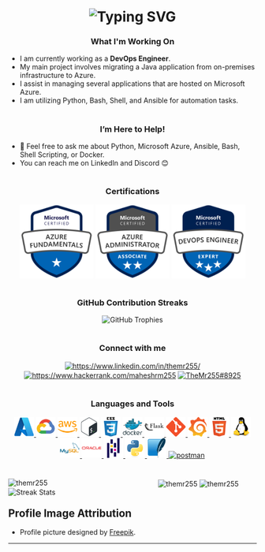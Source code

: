 
<h1></h1>

<h1 align="center" <a href="https://git.io/typing-svg"><img src="https://readme-typing-svg.demolab.com?font=monoscope&weight=500&size=28&duration=3000&pause=800&color=D81DF7&center=true&vCenter=true&width=800&height=60&lines=Hey%2C+I'm+Mahesh!;Let's+innovate+%26+share+our+creations+on+GitHub;Good+Luck+😊" alt="Typing SVG" /></a> </h1>

<h3 align="center">What I'm Working On</h3>

- I am currently working as a **DevOps Engineer**.
- My main project involves migrating a Java application from on-premises infrastructure to Azure.
- I assist in managing several applications that are hosted on Microsoft Azure.
- I am utilizing Python, Bash, Shell, and Ansible for automation tasks.

<h1></h1>

<h3 align="center">I’m Here to Help!</h3>

- 💬 Feel free to ask me about Python, Microsoft Azure, Ansible, Bash, Shell Scripting, or Docker.
- You can reach me on LinkedIn and Discord 😊

<h1></h1>

<h3 align="center">Certifications</h3>

<p align="center">
  <a href="https://www.credly.com/badges/881b16c0-8745-40c6-9727-6b48578aab59/public_url"><img align="center" src="https://github.com/themr255/Azure-Certification-Badges/blob/main/AZ900%20-%20Azure%20Fundamentals.png" width="150" height="150"></a>
  <a href="https://www.credly.com/badges/93cc81cd-c521-467f-8eeb-e867a1fee7b1"><img align="center" src="https://github.com/themr255/Azure-Certification-Badges/blob/main/AZ104%20-%20Azure%20Administrator.png" width="150" height="150"></a>
  <a href="https://www.credly.com/badges/93cc81cd-c521-467f-8eeb-e867a1fee7b1"><img align="center" src="https://github.com/themr255/Azure-Certification-Badges/blob/main/AZ-400%20-%20DevOps%20Engineer%20Expert.png" width="150" height="150"></a>
</p>

<h1></h1>

<h3 align="center">GitHub Contribution Streaks</h3>

<!--
<p align="center">
  <img src="https://github-trophies.vercel.app/?username=themr255&theme=dracula&no-bg=true" alt="GitHub Trophies" />
</p>
-->

<p align="center">
  <img src="https://github-profile-trophy.vercel.app/?username=themr255&theme=dracula&row=1&column=6&no-bg=true" alt="GitHub Trophies" />
</p>

<h1></h1>

<h3 align="center">Connect with me</h3>
<p align="center">
<a href="https://linkedin.com/in/https://www.linkedin.com/in/themr255/" target="blank"><img align="center" src="https://raw.githubusercontent.com/rahuldkjain/github-profile-readme-generator/master/src/images/icons/Social/linked-in-alt.svg" alt="https://www.linkedin.com/in/themr255/" height="30" width="40" /></a>
<a href="https://www.hackerrank.com/https://www.hackerrank.com/maheshrm255" target="blank"><img align="center" src="https://raw.githubusercontent.com/rahuldkjain/github-profile-readme-generator/master/src/images/icons/Social/hackerrank.svg" alt="https://www.hackerrank.com/maheshrm255" height="30" width="40" /></a>
<a href="https://discord.gg/TheMr255#8925" target="blank"><img align="center" src="https://raw.githubusercontent.com/rahuldkjain/github-profile-readme-generator/master/src/images/icons/Social/discord.svg" alt="TheMr255#8925" height="30" width="40" /></a>
</p>

<h1></h1>

<h3 align="center">Languages and Tools</h3>
<p align="center"> <a href="https://azure.microsoft.com/en-in/" target="_blank" rel="noreferrer"> <img src="https://raw.githubusercontent.com/devicons/devicon/master/icons/azure/azure-original.svg" alt="azure" width="40" height="40"/> </a> 
<a href="https://cloud.google.com/" target="_blank" rel="noreferrer"> <img src="https://raw.githubusercontent.com/devicons/devicon/master/icons/googlecloud/googlecloud-original.svg" alt="aws" width="40" height="40"/> </a> 
<a href="https://aws.amazon.com" target="_blank" rel="noreferrer"> <img src="https://raw.githubusercontent.com/devicons/devicon/master/icons/amazonwebservices/amazonwebservices-plain-wordmark.svg" alt="aws" width="40" height="40"/> </a> 
<a href="https://www.gnu.org/software/bash/" target="_blank" rel="noreferrer"> <img src="https://github.com/devicons/devicon/blob/master/icons/bash/bash-original.svg" alt="bash" width="40" height="40"/> </a> 
<a href="https://www.w3schools.com/css/" target="_blank" rel="noreferrer"> <img src="https://raw.githubusercontent.com/devicons/devicon/master/icons/css3/css3-original-wordmark.svg" alt="css3" width="40" height="40"/> </a> 
<a href="https://www.docker.com/" target="_blank" rel="noreferrer"> <img src="https://raw.githubusercontent.com/devicons/devicon/master/icons/docker/docker-original-wordmark.svg" alt="docker" width="40" height="40"/> </a> 
<a href="https://flask.palletsprojects.com/" target="_blank" rel="noreferrer"> <img src="https://github.com/devicons/devicon/blob/master/icons/flask/flask-original-wordmark.svg" alt="flask" width="40" height="40"/> </a> 
<a href="https://git-scm.com/" target="_blank" rel="noreferrer"> <img src="https://raw.githubusercontent.com/devicons/devicon/master/icons/git/git-original.svg" alt="git" width="40" height="40"/> </a> 
<a href="https://grafana.com" target="_blank" rel="noreferrer"> <img src="https://raw.githubusercontent.com/devicons/devicon/master/icons/grafana/grafana-original.svg" alt="grafana" width="40" height="40"/> </a> 
<a href="https://www.w3.org/html/" target="_blank" rel="noreferrer"> <img src="https://raw.githubusercontent.com/devicons/devicon/master/icons/html5/html5-original-wordmark.svg" alt="html5" width="40" height="40"/> </a> 
<a href="https://www.linux.org/" target="_blank" rel="noreferrer"> <img src="https://raw.githubusercontent.com/devicons/devicon/master/icons/linux/linux-original.svg" alt="linux" width="40" height="40"/> </a> 
<a href="https://www.mysql.com/" target="_blank" rel="noreferrer"> <img src="https://raw.githubusercontent.com/devicons/devicon/master/icons/mysql/mysql-original-wordmark.svg" alt="mysql" width="40" height="40"/> </a> 
<a href="https://www.oracle.com/" target="_blank" rel="noreferrer"> <img src="https://raw.githubusercontent.com/devicons/devicon/master/icons/oracle/oracle-original.svg" alt="oracle" width="40" height="40"/> </a> 
<a href="https://pandas.pydata.org/" target="_blank" rel="noreferrer"> <img src="https://raw.githubusercontent.com/devicons/devicon/2ae2a900d2f041da66e950e4d48052658d850630/icons/pandas/pandas-original.svg" alt="pandas" width="40" height="40"/> </a> 
<a href="https://www.python.org" target="_blank" rel="noreferrer"> <img src="https://raw.githubusercontent.com/devicons/devicon/master/icons/python/python-original.svg" alt="python" width="40" height="40"/> </a> 
<a href="https://www.sqlite.org/" target="_blank" rel="noreferrer"> <img src="https://raw.githubusercontent.com/devicons/devicon/master/icons/sqlite/sqlite-original.svg" alt="sqlite" width="40" height="40"/> </a>
<a href="https://postman.com" target="_blank" rel="noreferrer"> <img src="https://cdn.iconscout.com/icon/free/png-512/free-postman-3521648-2945092.png?f=avif&w=256" alt="postman" width="40" height="40"/> </a> </p>

<h1></h1>

<img align="left" src="https://github-readme-stats.vercel.app/api/top-langs?username=themr255&show_icons=true&locale=en&theme=radical" alt="themr255"  width="304"/>

<img align="center" src="https://github-readme-stats.vercel.app/api?username=themr255&show_icons=true&locale=en&theme=radical" alt="themr255" height="208"/>


<img align="left" src="https://streak-stats.demolab.com/?user=themr255&theme=radical&mode=weekly" alt="Streak Stats"  width="400"/>

<img align="center" src="https://github-readme-streak-stats.herokuapp.com/?user=themr255&theme=radical" alt="themr255"  width="400"/>

<h1></h1>

## Profile Image Attribution
- Profile picture designed by [Freepik](https://www.freepik.com).
---

